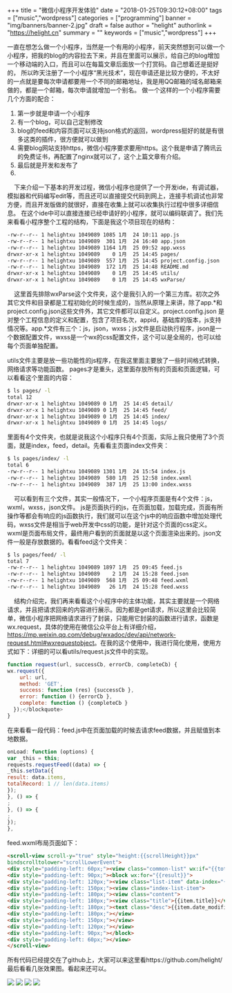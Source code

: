 +++
title = "微信小程序开发体验"
date = "2018-01-25T09:30:12+08:00"
tags = ["music","wordpress"]
categories = ["programming"]
banner = "img/banners/banner-2.jpg"
draft = false
author = "helight"
authorlink = "https://helight.cn"
summary = ""
keywords = ["music","wordpress"]
+++

一直在想怎么做一个小程序，当然是一个有用的小程序，前天突然想到可以做一个小程序，把我的blog的内容拉去下来，并且在里面可以展示，给自己的blog增加一个移动端的入口，而且可以在每篇文章后面放一个打赏码。自己想着还是挺好的， 所以昨天注册了一个小程序“黑光技术”，现在申请还是比较方便的，不太好的一点就是要每次申请都要用一个不同的邮箱地址，我是用QQ邮箱的域名邮箱来做的，都是一个邮箱，每次申请就增加一个别名。
做一个这样的一个小程序需要几个方面的配合：
<!--more-->
1. 第一步就是申请一个小程序
2. 有一个blog，可以自己定制修改
3. blog的feed和内容页面可以支持json格式的返回，wordpress挺好的就是有很多这类的插件，很方便就可以做到
4. 需要blog网站支持https，微信小程序要求要用https。这个我是申请了腾讯云的免费证书，再配置了nginx就可以了，这个上篇文章有介绍。
5. 最后就是开发和发布了
6. 
    下来介绍一下基本的开发过程，微信小程序也提供了一个开发ide，有调试器，模拟器和代码编写edit等，而且还可以直接提交代码到网上，连接手机调试也非常方便，而且开发版做的就很好，直接在收集上就可以收集执行过程中很多详细信息。
在这个ide中可以直接连接已经申请好的小程序，就可以编码联调了。我们先来看看小程序整个工程的结构，下面是我这个项目现在的结构：
```sh
-rw-r--r-- 1 helightxu 1049089 1085 1月  24 10:11 app.js
-rw-r--r-- 1 helightxu 1049089  301 1月  24 16:40 app.json
-rw-r--r-- 1 helightxu 1049089 1164 1月  25 09:52 app.wxss
drwxr-xr-x 1 helightxu 1049089    0 1月  25 14:45 pages/
-rw-r--r-- 1 helightxu 1049089  557 1月  25 14:45 project.config.json
-rw-r--r-- 1 helightxu 1049089  172 1月  25 14:48 README.md
drwxr-xr-x 1 helightxu 1049089    0 1月  25 14:45 utils/
drwxr-xr-x 1 helightxu 1049089    0 1月  25 14:45 wxParse/
```
    这里首先排除wxParse这个文件夹，这个是我引入的一个第三方库。初次之外其它文件和目录都是工程初始化的时候生成的，当然从原理上来讲，除了app.*和project.config.json这些文件外，其它文件都可以自定义。project.config.json 是对整个工程信息的定义和配置，包含了项目名次，appid，基础库的版本，js支持情况等。app.*文件有三个：js，json，wxss；js文件是启动执行程序，json是一个数据配置文件，wxss是一个wx的css配置文件，这个可以是全局的，也可以给每个页面单独配置。

utils文件主要是放一些功能性的js程序，在我这里面主要放了一些时间格式转换，网络请求等功能函数。
pages才是重头，这里面存放所有的页面和页面逻辑，可以看看这个里面的内容：
```sh
$ ls pages/ -l
total 12
drwxr-xr-x 1 helightxu 1049089 0 1月  25 14:45 detail/
drwxr-xr-x 1 helightxu 1049089 0 1月  25 14:45 feed/
drwxr-xr-x 1 helightxu 1049089 0 1月  25 14:45 index/
drwxr-xr-x 1 helightxu 1049089 0 1月  25 14:45 logs/
```
里面有4个文件夹，也就是说我这个小程序只有4个页面，实际上我只使用了3个页面，就是index，feed，detail。先看看主页面index文件夹：
```sh
$ ls pages/index/ -l
total 6
-rw-r--r-- 1 helightxu 1049089 1301 1月  24 15:54 index.js
-rw-r--r-- 1 helightxu 1049089  580 1月  25 12:58 index.wxml
-rw-r--r-- 1 helightxu 1049089  387 1月  25 13:00 index.wxss
```
    可以看到有三个文件，其实一般情况下，一个小程序页面是有4个文件：js，wxml，wxss，json文件。 js是页面执行的js，在页面加载，加载完成，页面有所操作等都会有响应的js函数执行，我们就可以在这个js中的响应函数中增加处理代码，wxss文件是相当于web开发中css的功能，是针对这个页面的css定义。wxml是页面布局文件，最终用户看到的页面就是以这个页面渲染出来的。json文件一般是存放数据的。看看feed这个文件夹：
```sh
$ ls pages/feed/ -l
total 7
-rw-r--r-- 1 helightxu 1049089 1897 1月  25 09:45 feed.js
-rw-r--r-- 1 helightxu 1049089    2 1月  24 15:28 feed.json
-rw-r--r-- 1 helightxu 1049089  568 1月  25 09:48 feed.wxml
-rw-r--r-- 1 helightxu 1049089   26 1月  24 15:28 feed.wxss
```
    结构介绍完，我们再来看看这个小程序中的主体功能，其实主要就是一个网络请求，并且把请求回来的内容进行展示。因为都是get请求，所以这里会比较简单，微信小程序把网络请求进行了封装，只能用它封装的函数进行请求，函数是wx.request，具体的使用在微信公众平台上有详细介绍，<a href="https://mp.weixin.qq.com/debug/wxadoc/dev/api/network-request.html#wxrequestobject">https://mp.weixin.qq.com/debug/wxadoc/dev/api/network-request.html#wxrequestobject</a>。在我的这个使用中，我进行简化使用，使用方式如下：详细的可以看utils/request.js文件中的实现。

```js
function request(url, successCb, errorCb, completeCb) {
wx.request({
    url: url,
    method: 'GET',
    success: function (res) {successCb },
    error: function () {errorCb },
    complete: function () {completeCb }
  });</blockquote>
}
```
在来看看一段代码：feed.js中在页面加载的时候去请求feed数据，并且赋值到本地数据。

```js
onLoad: function (options) {
var _this = this;
requests.requestFeed((data) => {
_this.setData({
result: data.items,
totalRecord: 1 // len(data.items)
});
}, () => {
;
}, () => {
;
});
},
```
feed.wxml布局页面如下：
```html
<scroll-view scroll-y="true" style="height:{{scrollHeight}}px"
bindscrolltolower="scrollLowerEvent">
<div style="padding-left: 60px;"><view class="common-list" wx:if="{{totalRecord > 0}}">
<div style="padding-left: 90px;"><block wx:for="{{result}}">
<div style="padding-left: 120px;"><view class="list-item" data-index="{{item.url}}" bindtap="toDetailPage">
<div style="padding-left: 150px;"><view class="index-list-item">
<div style="padding-left: 180px;"><view class="content">
<div style="padding-left: 180px;"><view class="title">{{item.title}}</view>
<div style="padding-left: 180px;"><text class="desc">{{item.date_modified}}</text>
<div style="padding-left: 180px;"></view>
<div style="padding-left: 150px;"></view>
<div style="padding-left: 120px;"></view>
<div style="padding-left: 90px;"></block>
<div style="padding-left: 60px;"></view>
</scroll-view>
```
所有代码已经提交在了github上，大家可以来这里看https://github.com/helight/
最后看看几张效果图。看起来还可以。

![](../../imgs/2018/01/企业微信截图_15168710323928.png)
![](../../imgs/2018/01/企业微信截图_15168710675337.png)
![](../../imgs/2018/01/企业微信截图_15168710504855.png)
![](../../imgs/2018/01/企业微信截图_15168712117997.png)